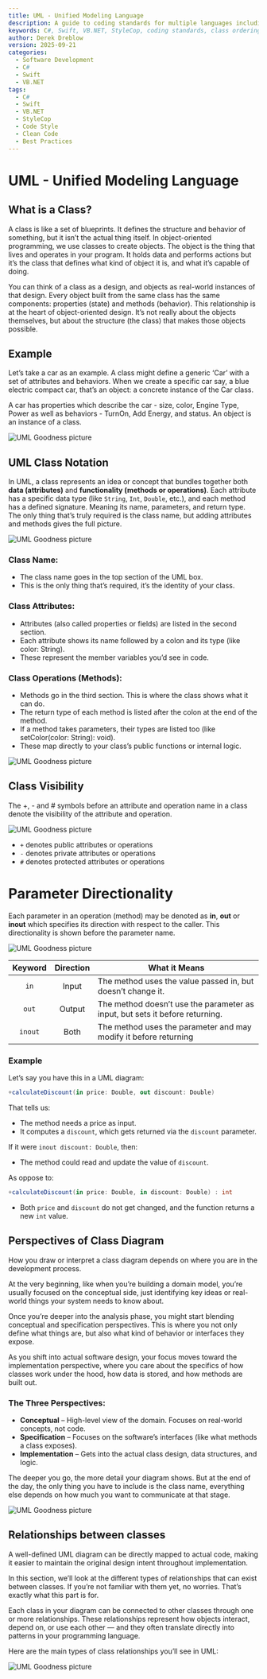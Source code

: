 ```yaml
---
title: UML - Unified Modeling Language
description: A guide to coding standards for multiple languages including C#, Swift, and VB.NET, ensuring clean, maintainable, and consistent code.
keywords: C#, Swift, VB.NET, StyleCop, coding standards, class ordering, member organization, clean code
author: Derek Dreblow
version: 2025-09-21
categories:
  - Software Development
  - C#
  - Swift
  - VB.NET
tags:
  - C#
  - Swift
  - VB.NET
  - StyleCop
  - Code Style
  - Clean Code
  - Best Practices
---
```


# UML - Unified Modeling Language

## What is a Class?
A class is like a set of blueprints. It defines the structure and behavior of something, but it isn’t the actual thing itself. In object-oriented programming, we use classes to create objects. The object is the thing that lives and operates in your program. It holds data and performs actions but it’s the class that defines what kind of object it is, and what it’s capable of doing.

You can think of a class as a design, and objects as real-world instances of that design. Every object built from the same class has the same components: properties (state) and methods (behavior). This relationship is at the heart of object-oriented design. It’s not really about the objects themselves, but about the structure (the class) that makes those objects possible.

## Example
Let’s take a car as an example. A class might define a generic ‘Car’ with a set of attributes and behaviors. When we create a specific car say, a blue electric compact car, that’s an object: a concrete instance of the Car class.

A car has properties which describe the car - size, color, Engine Type, Power as well as behaviors - TurnOn, Add Energy, and status. An object is an instance of a class.

![UML Goodness picture](support/image1.png)

## UML Class Notation
In UML, a class represents an idea or concept that bundles together both **data (attributes)** and **functionality (methods or operations)**. Each attribute has a specific data type (like `String`, `Int`, `Double`, etc.), and each method has a defined signature.  Meaning its name, parameters, and return type. The only thing that’s truly required is the class name, but adding attributes and methods gives the full picture.

![UML Goodness picture](support/image2.png)

### Class Name:
* The class name goes in the top section of the UML box.
* This is the only thing that’s required, it’s the identity of your class.

### Class Attributes:
* Attributes (also called properties or fields) are listed in the second section.
* Each attribute shows its name followed by a colon and its type (like color: String).
* These represent the member variables you’d see in code.

### Class Operations (Methods):
* Methods go in the third section. This is where the class shows what it can do.
* The return type of each method is listed after the colon at the end of the method.
* If a method takes parameters, their types are listed too (like setColor(color: String): void).
* These map directly to your class’s public functions or internal logic.

![UML Goodness picture](support/image3.png)

## Class Visibility
The +, - and # symbols before an attribute and operation name in a class denote the visibility of the attribute and operation.

![UML Goodness picture](support/image4.png)

* `+` denotes public attributes or operations
* `-` denotes private attributes or operations
* `#` denotes protected attributes or operations

# Parameter Directionality
Each parameter in an operation (method) may be denoted as **in**, **out** or **inout** which specifies its direction with respect to the caller. This directionality is shown before the parameter name.

![UML Goodness picture](support/image5.png)

|  **Keyword**  | **Direction** | **What it Means** |
|:----------:   |:----------:   |----------         |
| `in`          | Input         | The method uses the value passed in, but doesn’t change it.|
| `out`         | Output        | The method doesn’t use the parameter as input, but sets it before returning.|
| `inout`       | Both          | The method uses the parameter and may modify it before returning|

### Example

Let’s say you have this in a UML diagram:

```csharp
+calculateDiscount(in price: Double, out discount: Double)
```

That tells us:
* The method needs a price as input.
* It computes a `discount`, which gets returned via the `discount` parameter.

If it were `inout discount: Double`, then:
*  The method could read and update the value of `discount`.

As oppose to:
```csharp
+calculateDiscount(in price: Double, in discount: Double) : int
```
* Both `price` and `discount` do not get changed, and the function returns a new `int` value. 

## Perspectives of Class Diagram
How you draw or interpret a class diagram depends on where you are in the development process.

At the very beginning, like when you’re building a domain model, you’re usually focused on the conceptual side, just identifying key ideas or real-world things your system needs to know about.

Once you’re deeper into the analysis phase, you might start blending conceptual and specification perspectives. This is where you not only define what things are, but also what kind of behavior or interfaces they expose.

As you shift into actual software design, your focus moves toward the implementation perspective, where you care about the specifics of how classes work under the hood, how data is stored, and how methods are built out.

### The Three Perspectives:
* **Conceptual** – High-level view of the domain. Focuses on real-world concepts, not code.
* **Specification** – Focuses on the software’s interfaces (like what methods a class exposes).
* **Implementation** – Gets into the actual class design, data structures, and logic.

The deeper you go, the more detail your diagram shows. But at the end of the day, the only thing you have to include is the class name, everything else depends on how much you want to communicate at that stage.

![UML Goodness picture](support/image6.png)

## Relationships between classes
A well-defined UML diagram can be directly mapped to actual code, making it easier to maintain the original design intent throughout implementation.

In this section, we’ll look at the different types of relationships that can exist between classes. If you’re not familiar with them yet, no worries. That’s exactly what this part is for.

Each class in your diagram can be connected to other classes through one or more relationships. These relationships represent how objects interact, depend on, or use each other — and they often translate directly into patterns in your programming language.

Here are the main types of class relationships you’ll see in UML:

![UML Goodness picture](support/image7.png)

